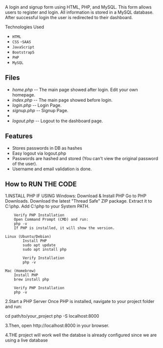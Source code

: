 

A login and signup form using HTML, PHP, and MySQL. This form allows users to register and login. 
All information is stored in a MySQL database. After successful login the user is redirected to their dashboard.


Technologies Used
- `HTML`
- `CSS`
-`SAAS`
- `JavaScript`
- `Bootstrap5`
- `PHP`
- `MySQL`



## Files
- *home.php* -- The main page showed after login. Edit your own homepage.
- *index.php* -- The main page showed before login.
- *login.php* -- Login Page.
- *signup.php* -- Signup Page.
-
- *logout.php* -- Logout to the dashboard page.

## Features

* Stores passwords in DB as hashes
* Easy logout via logout.php
* Passwords are hashed and stored (You can't view the original password of the user).
* Username and email validation is done.

## How to RUN THE CODE

1.INSTALL PHP 
    IF USING Windows:
        Download & Install PHP
        Go to PHP Downloads.
        Download the latest "Thread Safe" ZIP package.
        Extract it to C:\php.
        Add C:\php to your System PATH.

        Verify PHP Installation
        Open Command Prompt (CMD) and run:
        php -v
        If PHP is installed, it will show the version.
    
    Linux (Ubuntu/Debian)
            Install PHP
            sudo apt update
            sudo apt install php

            Verify Installation
            php -v

    Mac (Homebrew)
        Install PHP
        brew install php

        Verify PHP Installation
        php -v

2.Start a PHP Server
Once PHP is installed, navigate to your project folder and run:

cd path/to/your_project
php -S localhost:8000

3.Then, open http://localhost:8000 in your browser.

4.THE project will work well the databse is already configured since we are using a live database





